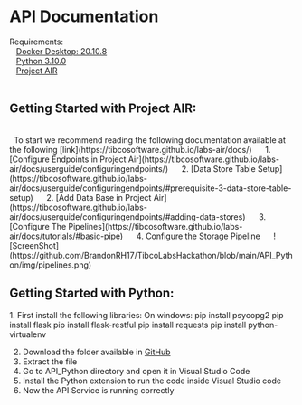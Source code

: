 
<h1>API Documentation</h1>

Requirements:<br>
&nbsp;&nbsp;	[Docker Desktop: 20.10.8](https://docs.docker.com/get-docker/)<br>
&nbsp;&nbsp;	[Python 3.10.0](https://www.python.org/downloads/)<br>
&nbsp;&nbsp;	[Project AIR](https://github.com/TIBCOSoftware/labs-air/releases/tag/0.6.0-563)<br>
<br>
<h2>Getting Started with Project AIR: </h2> <br>
&nbsp;&nbsp;To start we recommend reading the following documentation available at the following [link](https://tibcosoftware.github.io/labs-air/docs/)
&nbsp;&nbsp;&nbsp;&nbsp;	1. [Configure Endpoints in Project Air](https://tibcosoftware.github.io/labs-air/docs/userguide/configuringendpoints/)
&nbsp;&nbsp;&nbsp;&nbsp;	2. [Data Store Table Setup](https://tibcosoftware.github.io/labs-air/docs/userguide/configuringendpoints/#prerequisite-3-data-store-table-setup)
&nbsp;&nbsp;&nbsp;&nbsp;	2. [Add Data Base in Project Air](https://tibcosoftware.github.io/labs-air/docs/userguide/configuringendpoints/#adding-data-stores)
&nbsp;&nbsp;&nbsp;&nbsp;	3. [Configure The Pipelines](https://tibcosoftware.github.io/labs-air/docs/tutorials/#basic-pipe)
&nbsp;&nbsp;&nbsp;&nbsp;	4. Configure the Storage Pipeline
&nbsp;&nbsp;&nbsp;&nbsp;	   ![ScreenShot](https://github.com/BrandonRH17/TibcoLabsHackathon/blob/main/API_Python/img/pipelines.png)

<h2>Getting Started with Python:</h2>
1. First install the following libraries:
	On windows:
	pip install  psycopg2
	pip install flask
	pip install flask-restful
	pip install requests
	pip install python-virtualenv

2. Download the folder available in [GitHub](https://github.com/BrandonRH17/TibcoLabsHackathon)
3. Extract the file
4. Go to API_Python directory and open it in Visual Studio Code
5. Install the Python extension to run the code inside Visual Studio code
6. Now the API  Service is running correctly
